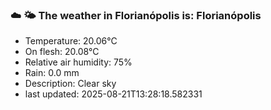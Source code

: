 ### ☁️ 🌤️  The weather in Florianópolis is: Florianópolis

- Temperature: 20.06°C
- On flesh: 20.08°C
- Relative air humidity: 75%
- Rain: 0.0 mm
- Description: Clear sky
- last updated: 2025-08-21T13:28:18.582331
